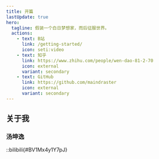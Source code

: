 ```yaml
---
title: 开篇 
lastUpdate: true
hero:
  tagline: 假装一个白日梦想家，而后征服世界。
  actions:
    - text: B站
      link: /getting-started/
      icon: seti:video
    - text: 知乎
      link: https://www.zhihu.com/people/wen-dao-81-2-70
      icon: external
      variant: secondary
    - text: GitHub 
      link: https://github.com/maindraster
      icon: external
      variant: secondary
---
```


## 关于我

<h3>汤坤逸</h3>

::bilibili{#BV1Mx4y1Y7pJ}